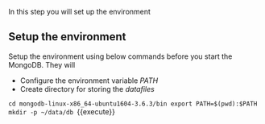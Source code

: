 In this step you will set up the environment

## Setup the environment

Setup the environment using below commands before you start the MongoDB. They will

* Configure the environment variable _PATH_
* Create directory for storing the _datafiles_

`cd mongodb-linux-x86_64-ubuntu1604-3.6.3/bin
export PATH=$(pwd):$PATH
mkdir -p ~/data/db
`{{execute}}